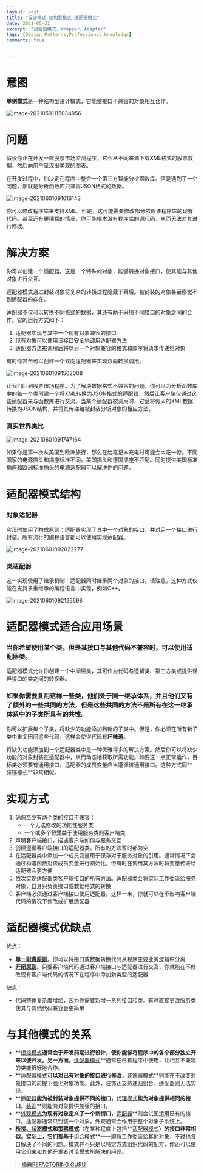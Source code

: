 ```yaml
---
layout: post
title: "设计模式-结构型模式-适配器模式"
date: 2021-05-31
excerpt: "封装器模式、Wrapper、Adapter"
tags: [Design Patterns,Professional Knowledge]
comments: true


---
```


# 意图

**单例模式**是一种结构型设计模式，它能使接口不兼容的对象相互合作。

![image-20210531115034956](../../assets/img/image-20210531115034956.png)

# 问题

假设你正在开发一款股票市场监测程序，它会从不同来源下载XML格式的股票数据，然后向用户呈现出美观的图表。

在开发过程中，你决定在程序中整合一个第三方智能分析函数库。但是遇到了一个问题，那就是分析函数库只兼容JSON格式的数据。

![image-20210601091016143](../../assets/img/image-20210601091016143.png)

你可以修改程序库来支持XML。但是，这可能需要修改部分依赖该程序库的现有代码。甚至还有更糟糕的情况，你可能根本没有程序库的源代码，从而无法对其进行修改。

# 解决方案

你可以创建一个适配器。这是一个特殊的对象，能够转换对象接口，使其能与其他对象进行交互。

适配器模式通过封装对象将复杂的转换过程隐藏于幕后。被封装的对象甚至察觉不到适配器的存在。

适配器不仅可以转换不同格式的数据，其还有助于采用不同接口的对象之间的合作。它的运行方式如下：

1. 适配器实现与其中一个现有对象兼容的接口
2. 现有对象可以使用该接口安全地调用适配器方法
3. 适配器方法被调用后将以另一个对象兼容的格式和顺序将请求传递给对象

有时你甚至可以创建一个双向适配器来实现双向转换调用。

![image-20210601091502008](../../assets/img/image-20210601091502008.png)

让我们回到股票市场程序。为了解决数据格式不兼容的问题，你可以为分析函数库中的每一个类创建一个将XML转换为JSON格式的适配器，然后让客户端仅通过这些适配器来与函数库进行交流。当某个适配器被调用时，它会将传入的XML数据转换为JSON结构，并将其传递给被封装分析对象的相应方法。

### 真实世界类比

![image-20210601091747164](../../assets/img/image-20210601091747164.png)

如果你是第一次从美国到欧洲旅行，那么在给笔记本充电时可能会大吃一惊。不同国家的电源插头和插座标准不同。美国插头和德国插座不匹配。同时提供美国标准插座和欧洲标准插头的电源适配器可以解决你的问题。

# 适配器模式结构

### 对象适配器

实现时使用了构成原则：适配器实现了其中一个对象的接口，并对另一个接口进行封装。所有流行的编程语言都可以使用实现适配器。

![image-20210601092022277](../../assets/img/image-20210601092022277.png)

### 类适配器

这一实现使用了继承机制：适配器同时继承两个对象的接口。请注意，这种方式仅能在支持多重继承的编程语言中实现，例如C++。

![image-20210601092125698](../../assets/img/image-20210601092125698.png)

# 适配器模式适合应用场景

### 当你希望使用某个类，但是其接口与其他代码不兼容时，可以使用适配器类。

适配器模式允许你创建一个中间层类，其可作为代码与遗留类、第三方类或提供怪异接口的类之间的转换器。

### 如果你需要复用这样一些类，他们处于同一继承体系，并且他们又有了额外的一些共同的方法，但是这些共同的方法不是所有在这一继承体系中的子类所具有的共性。

你可以扩展每个子类，将缺少的功能添加到新的子类中。但是，你必须在所有新子类中重复田间这些代码，这样会使得代码有**坏味道**。

将缺失功能添加到一个适配器类中是一种优雅得多的解决方案。然后你可以将缺少功能的对象封装在适配器中，从而动态地获取所需功能。如要这一点正常运作，目标类必须要有通用接口，适配器的成员变量应当遵循该通用接口。这种方式同**<u>装饰模式</u>**非常相似。

# 实现方式

1. 确保至少有两个类的接口不兼容：
   - 一个无法修改的功能性服务类
   - 一个或多个将受益于使用服务类的客户端类
2. 声明客户端接口，描述客户端如何与服务交互
3. 创建遵循客户端接口的适配器类。所有的方法暂时都为空
4. 在适配器类中添加一个成员变量用于保存对于服务对象的引用。通常情况下会通过构造函数对该成员变量进行初始化，但有时在调用其方法时将变量传递给适配器会更方便
5. 依次实现适配器类客户端接口的所有方法。适配器类会将实际工作委派给服务对象，自身只负责接口或数据格式的转换
6. 客户端必须通过客户端接口使用适配器。这样一来，你就可以在不影响客户端代码的情况下修改或扩展适配器

# 适配器模式优缺点

优点：

- **<u>单一职责原则</u>**。你可以将接口或数据转换代码从程序主要业务逻辑中分离
- **<u>开闭原则</u>**。只要客户端代码通过客户端接口与适配器进行交互，你就能在不修改现有客户端代码的情况下在程序中添加新类型的适配器

缺点：

- 代码整体复杂度增加，因为你需要新增一系列接口和类。有时直接更改服务类使其与其他代码兼容会更简单

# 与其他模式的关系

- **<u>桥接模式</u>**通常会于开发前期进行设计，使你能够将程序中的各个部分独立开来以便开发。另一方面，**<u>适配器模式</u>**通常在已有程序中使用，让相互不兼容的类能很好地合作。
- **<u>适配器模式</u>**可以对已有对象的接口进行修改，**<u>装饰器模式</u>**则能在不改变对象接口的前提下强化对象功能。此外，装饰还支持递归组合，适配器则无法实现。
- **<u>适配器</u>**能为被封装对象提供不同的接口，**<u>代理模式</u>**能为对象提供相同的接口，**<u>装饰</u>**则能为对象提供加强的接口。
- **<u>外观模式</u>**为现有对象定义了一个新街口，**<u>适配器</u>**则会试图运用已有的接口。适配器通常只封装一个对象，外观通常会作用于整个对象子系统上。
- **<u>桥接、状态模式</u>**和**<u>策略模式</u>**（在某种程度上包括**<u>适配器模式</u>**）的接口非常相似。实际上，它们都基于**<u>组合模式</u>**——即将工作委派给其他对象，不过也各自解决了不同的问题。模式并不只是以特定方式组织代码的配方，你还可以使用它们来和其他开发者讨论模式所解决的问题。

> [摘自REFACTORING GURU](https://refactoringguru.cn/design-patterns/adapter)

